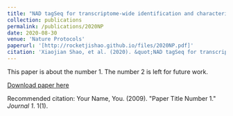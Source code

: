 ```yaml
---
title: "NAD tagSeq for transcriptome-wide identification and characterization of NAD+-capped RNAs"
collection: publications
permalink: /publications/2020NP
date: 2020-08-30
venue: 'Nature Protocols'
paperurl: '[http://rocketjishao.github.io/files/2020NP.pdf]'
citation: 'Xiaojian Shao, et al. (2020). &quot;NAD tagSeq for transcriptome-wide identification and characterization of NAD+-capped RNAs.&quot; <i>Nature Protocols</i>. 1(1).'
---
```

This paper is about the number 1. The number 2 is left for future work.

[Download paper here](http://academicpages.github.io/files/paper1.pdf)

Recommended citation: Your Name, You. (2009). "Paper Title Number 1." <i>Journal 1</i>. 1(1).
